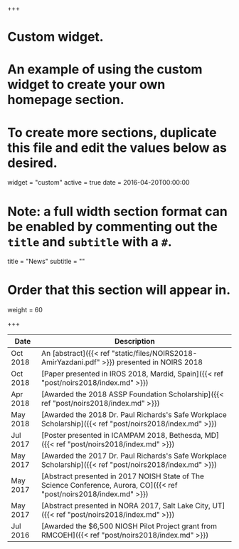 +++
# Custom widget.
# An example of using the custom widget to create your own homepage section.
# To create more sections, duplicate this file and edit the values below as desired.
widget = "custom"
active = true
date = 2016-04-20T00:00:00

# Note: a full width section format can be enabled by commenting out the `title` and `subtitle` with a `#`.
title = "News"
subtitle = ""

# Order that this section will appear in.
weight = 60

+++

| Date           | Description                    |
| ------------------| ------------------------------ |
|Oct 2018 |An [abstract]({{< ref "static/files/NOIRS2018-AmirYazdani.pdf" >}}) presented in NOIRS 2018|
|Oct 2018 |[Paper presented in IROS 2018, Mardid, Spain]({{< ref "post/noirs2018/index.md" >}})|
|Apr 2018 |[Awarded the 2018 ASSP Foundation Scholarship]({{< ref "post/noirs2018/index.md" >}})|
|May 2018 |[Awarded the 2018 Dr. Paul Richards's Safe Workplace Scholarship]({{< ref "post/noirs2018/index.md" >}})|
|Jul 2017 |[Poster presented in  ICAMPAM 2018, Bethesda, MD]({{< ref "post/noirs2018/index.md" >}})|
|May 2017 |[Awarded the 2017 Dr. Paul Richards's Safe Workplace Scholarship]({{< ref "post/noirs2018/index.md" >}})|
|May 2017 |[Abstract presented in 2017 NOISH State of The Science Conference, Aurora, CO]({{< ref "post/noirs2018/index.md" >}})|
|May 2017 |[Abstract presented in NORA 2017, Salt Lake City, UT]({{< ref "post/noirs2018/index.md" >}})|
|Jul 2016 |[Awarded the $6,500 NIOSH Pilot Project grant from RMCOEH]({{< ref "post/noirs2018/index.md" >}})|
